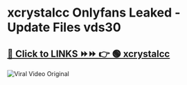 
 # xcrystalcc Onlyfans Leaked - Update Files vds30

## <h2><a href="https://clipsfans.com/xcrystalcc&ref=git">🔗 Click to LINKS ⏩⏩ 👉 🟢 xcrystalcc </a></h2>

<a href="https://clipsfans.com/xcrystalcc&ref=git" rel="nofollow" data-target="animated-image.originalLink"><img src="https://i.ibb.co.com/xMMVF88/686577567.gif" alt="Viral Video Original" style="max-width: 100%; display: inline-block;" data-target="animated-image.originalImage"></a>

